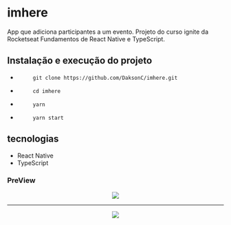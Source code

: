 # imhere
App que adiciona participantes a um evento.
Projeto do curso ignite da Rocketseat Fundamentos de React Native e TypeScript.

## Instalação e execução do projeto

-          git clone https://github.com/DaksonC/imhere.git
-          cd imhere
-          yarn
-          yarn start

## tecnologias

- React Native
- TypeScript

### PreView

<div align="center">
<img src="https://user-images.githubusercontent.com/81385265/197097126-397d5382-bbfe-489a-a584-946e9beedb32.png" />
</div>
<hr />
<div align="center">
<img src="https://user-images.githubusercontent.com/81385265/197093164-ffc13552-6ac3-42c6-a0bc-2fdf2258bdbd.png" />
</div>
